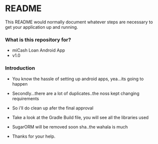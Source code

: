 # README #

This README would normally document whatever steps are necessary to get your application up and running.

### What is this repository for? ###

* miCash Loan Android App
* v1.0

### Introduction ###

* You know the hassle of setting up android apps, yea...its going to happen

* Secondly...there are a lot of duplicates..the noss kept changing requirements
* So i'll do clean up afer the final approval

* Take a look at the Gradle Build file, you will see all the libraries used
* SugarORM will be removed soon sha..the wahala is much

* Thanks for your help. 

